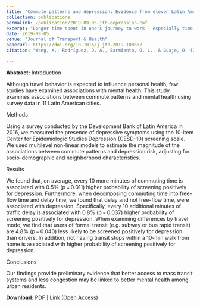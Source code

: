 ```yaml
---
title: "Commute patterns and depression: Evidence from eleven Latin American cities"
collection: publications
permalink: /publication/2019-09-05-jth-depression-caf
excerpt: "Longer time spent in one's journey to work - especially time in traffic delays - is associated with higher probability of depression."
date: 2019-09-05
venue: "Journal of Transport & Health"
paperurl: https://doi.org/10.1016/j.jth.2019.100607
citation: "Wang, X., Rodríguez, D. A., Sarmiento, O. L., & Guaje, O. (2019). Commute patterns and depression: Evidence from eleven Latin American cities. <i>Journal of Transport & Health, 14</i>, 100607."

---
```


**Abstract:**
Introduction

Although travel behavior is expected to influence personal health, few studies have examined associations with mental health. This study examines associations between commute patterns and mental health using survey data in 11 Latin American cities.

Methods

Using a survey conducted by the Development Bank of Latin America in 2016, we measured the presence of depressive symptoms using the 10-item Center for Epidemiologic Studies Depression (CESD-10) screening scale. We used multilevel non-linear models to estimate the magnitude of the associations between commute patterns and depression risk, adjusting for socio-demographic and neighborhood characteristics.

Results

We found that, on average, every 10 more minutes of commuting time is associated with 0.5% (p = 0.011) higher probability of screening positively for depression. Furthermore, when decomposing commuting time into free-flow time and delay time, we found that delay and not free-flow time, were associated with depression. Specifically, every 10 additional minutes of traffic delay is associated with 0.8% (p = 0.037) higher probability of screening positively for depression. When examining differences by travel mode, we find that users of formal transit (e.g. subway or bus rapid transit) are 4.8% (p = 0.040) less likely to be screened positively for depression than drivers. In addition, not having transit stops within a 10-min walk from home is associated with higher probability of screening positively for depression.

Conclusions

Our findings provide preliminary evidence that better access to mass transit systems and less congestion may be linked to better mental health among urban residents.

**Download:** [PDF](https://xizewang.github.io/files/2019-09-05-jth-depression-caf.pdf) \| [Link (Open Access)](https://doi.org/10.1016/j.jth.2019.100607)